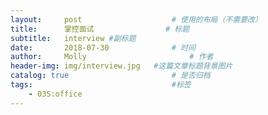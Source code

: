 ```yaml
---
layout:     post   				    # 使用的布局（不需要改）
title:      掌控面试 				# 标题
subtitle:   interview #副标题
date:       2018-07-30 				# 时间
author:     Molly 						# 作者
header-img: img/interview.jpg 	#这篇文章标题背景图片
catalog: true 						# 是否归档
tags:								#标签
    - 03S:office
---
```

